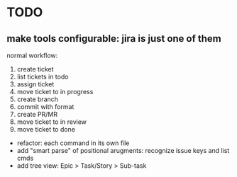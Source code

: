 # TODO

## make tools configurable: jira is just one of them

normal workflow:

1. create ticket
2. list tickets in todo
3. assign ticket
4. move ticket to in progress
5. create branch
6. commit with format
7. create PR/MR
8. move ticket to in review
9. move ticket to done

- refactor: each command in its own file
- add "smart parse" of positional arugments: recognize issue keys and list cmds
- add tree view: Epic > Task/Story > Sub-task
